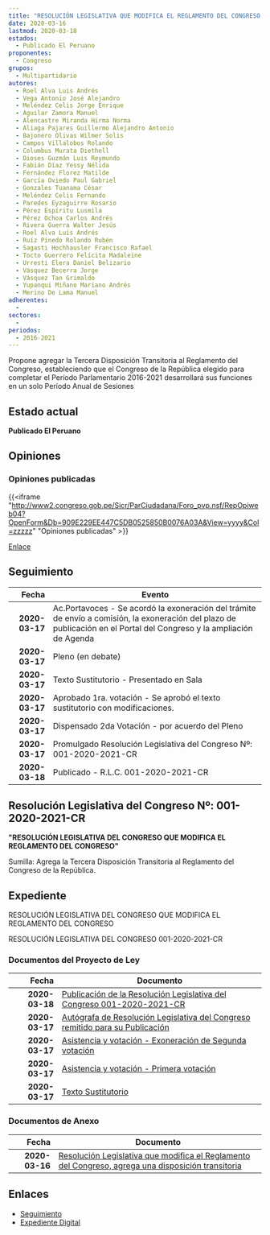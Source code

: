 ```yaml
---
title: "RESOLUCIÓN LEGISLATIVA QUE MODIFICA EL REGLAMENTO DEL CONGRESO AGREGA UNA TERCERA DISPOSICIÓN TRANSITORIA"
date: 2020-03-16
lastmod: 2020-03-18
estados: 
  - Publicado El Peruano
proponentes: 
  - Congreso
grupos: 
  - Multipartidario
autores: 
  - Roel Alva Luis Andrés
  - Vega Antonio José Alejandro
  - Meléndez Celis Jorge Enrique
  - Aguilar Zamora Manuel
  - Alencastre Miranda Hirma Norma
  - Aliaga Pajares Guillermo Alejandro Antonio
  - Bajonero Olivas Wilmer Solis
  - Campos Villalobos Rolando
  - Columbus Murata Diethell
  - Dioses Guzmán Luis Reymundo
  - Fabián Díaz Yessy Nélida
  - Fernández Florez Matilde
  - García Oviedo Paul Gabriel
  - Gonzales Tuanama César
  - Meléndez Celis Fernando
  - Paredes Eyzaguirre Rosario
  - Pérez Espíritu Lusmila
  - Pérez Ochoa Carlos Andrés
  - Rivera Guerra Walter Jesús
  - Roel Alva Luis Andrés
  - Ruíz Pinedo Rolando Rubén
  - Sagasti Hochhausler Francisco Rafael
  - Tocto Guerrero Felícita Madaleine
  - Urresti Elera Daniel Belizario
  - Vásquez Becerra Jorge
  - Vásquez Tan Grimaldo
  - Yupanqui Miñano Mariano Andrés
  - Merino De Lama Manuel
adherentes: 
  - 
sectores: 
  - 
periodos: 
  - 2016-2021
---
```


Propone agregar la Tercera Disposición Transitoria al Reglamento del Congreso, estableciendo que el Congreso de la República elegido para completar el Período Parlamentario 2016-2021 desarrollará sus funciones en un solo Período Anual de Sesiones


## Estado actual

**Publicado El Peruano**

## Opiniones

### Opiniones publicadas

{{<iframe "http://www2.congreso.gob.pe/Sicr/ParCiudadana/Foro_pvp.nsf/RepOpiweb04?OpenForm&Db=909E229EE447C5DB0525850B0076A03A&View=yyyy&Col=zzzzz" "Opiniones publicadas" >}}

[Enlace](http://www2.congreso.gob.pe/Sicr/ParCiudadana/Foro_pvp.nsf/RepOpiweb04?OpenForm&Db=909E229EE447C5DB0525850B0076A03A&View=yyyy&Col=zzzzz)

## Seguimiento

| Fecha | Evento |
|------:|--------|
| **2020-03-17** | Ac.Portavoces - Se acordó la exoneración del trámite de envío a comisión, la exoneración del plazo de publicación en el Portal del Congreso y la ampliación de Agenda|
| **2020-03-17** | Pleno (en debate)|
| **2020-03-17** | Texto Sustitutorio - Presentado en Sala|
| **2020-03-17** | Aprobado 1ra. votación - Se aprobó el texto sustitutorio con modificaciones.|
| **2020-03-17** | Dispensado 2da Votación - por acuerdo del Pleno|
| **2020-03-17** | Promulgado Resolución Legislativa del Congreso Nº: 001-2020-2021-CR|
| **2020-03-18** | Publicado - R.L.C. 001-2020-2021-CR|

## Resolución Legislativa del Congreso Nº: 001-2020-2021-CR

**"RESOLUCIÓN LEGISLATIVA DEL CONGRESO QUE MODIFICA EL REGLAMENTO DEL CONGRESO"**

Sumilla: Agrega la Tercera Disposición Transitoria al Reglamento del Congreso de la República.


## Expediente

RESOLUCIÓN LEGISLATIVA DEL CONGRESO QUE MODIFICA EL REGLAMENTO DEL CONGRESO

RESOLUCIÓN LEGISLATIVA DEL CONGRESO 001-2020-2021-CR


### Documentos del Proyecto de Ley

| Fecha | Documento |
|------:|--------|
| **2020-03-18** | [Publicación de la Resolución Legislativa del Congreso 001-2020-2021-CR](http://www.leyes.congreso.gob.pe/Documentos/2016_2021/Resolucion_Legislativa_del_Congreso/RLC-001-2020-2021-CR.pdf) |
| **2020-03-17** | [Autógrafa de Resolución Legislativa del Congreso remitido para su Publicación](http://www.leyes.congreso.gob.pe/Documentos/2016_2021/Autografas/Resolucion_Legislativa_del_Congreso/AU0485020200317.pdf) |
| **2020-03-17** | [Asistencia y votación - Exoneración de Segunda votación](http://www.leyes.congreso.gob.pe/Documentos/2016_2021/Asistencia_y_Votacion/Proyectos_de_Ley/Exoneracion_de_Segunda_Votacion/ESV0485020200317.pdf) |
| **2020-03-17** | [Asistencia y votación - Primera votación](http://www.leyes.congreso.gob.pe/Documentos/2016_2021/Asistencia_y_Votacion/Proyectos_de_Ley/AV0485020200317.pdf) |
| **2020-03-17** | [Texto Sustitutorio](http://www.leyes.congreso.gob.pe/Documentos/2016_2021/Texto_Sustitutorio/Proyectos_de_Ley/TS04850_20200316.pdf) |

### Documentos de Anexo

| Fecha | Documento |
|------:|--------|
| **2020-03-16** | [Resolución Legislativa que modifica el Reglamento del Congreso, agrega una disposición transitoria](http://www.leyes.congreso.gob.pe/Documentos/2016_2021/Proyectos_de_Ley_y_de_Resoluciones_Legislativas/PL04850-20200316.pdf) |

## Enlaces 

- [Seguimiento](http://www2.congreso.gob.pe/Sicr/TraDocEstProc/CLProLey2016.nsf/f7fff46988ca05b1052578e100829cc7/a1c7cfd2ae29fb6c0525852e00217705?OpenDocument)
- [Expediente Digital](http://www2.congreso.gob.pe/Sicr/TraDocEstProc/CLProLey2016.nsf/f7fff46988ca05b1052578e100829cc7/a1c7cfd2ae29fb6c0525852e00217705?OpenDocument&Click=05257FB7005EB655.eb71d0cf91d8294e05256cdf006b5706/$Body/0.1C6C)
